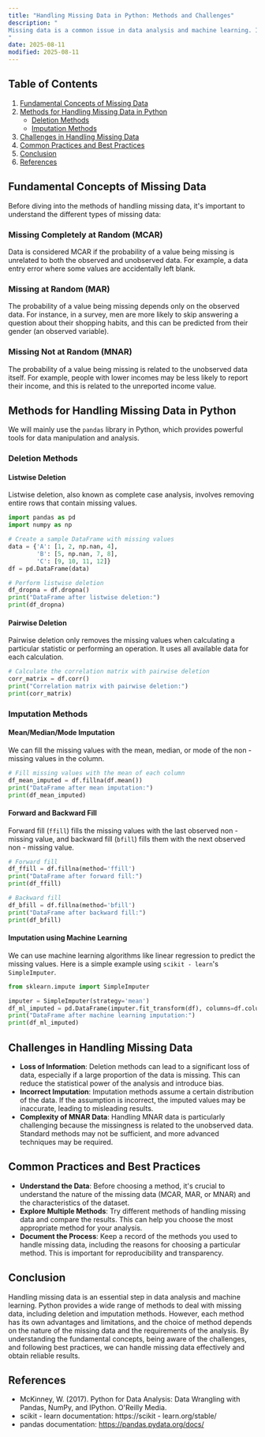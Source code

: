 ```yaml
---
title: "Handling Missing Data in Python: Methods and Challenges"
description: "
Missing data is a common issue in data analysis and machine learning. It can occur due to various reasons such as data entry errors, sensor malfunctions, or incomplete surveys. If not handled properly, missing data can lead to inaccurate analysis and unreliable models. Python provides a variety of libraries and methods to deal with missing data effectively. In this blog, we will explore the fundamental concepts, usage methods, common practices, and best practices for handling missing data in Python.
"
date: 2025-08-11
modified: 2025-08-11
---
```


## Table of Contents
1. [Fundamental Concepts of Missing Data](#fundamental-concepts-of-missing-data)
2. [Methods for Handling Missing Data in Python](#methods-for-handling-missing-data-in-python)
    - [Deletion Methods](#deletion-methods)
    - [Imputation Methods](#imputation-methods)
3. [Challenges in Handling Missing Data](#challenges-in-handling-missing-data)
4. [Common Practices and Best Practices](#common-practices-and-best-practices)
5. [Conclusion](#conclusion)
6. [References](#references)

## Fundamental Concepts of Missing Data
Before diving into the methods of handling missing data, it's important to understand the different types of missing data:

### Missing Completely at Random (MCAR)
Data is considered MCAR if the probability of a value being missing is unrelated to both the observed and unobserved data. For example, a data entry error where some values are accidentally left blank.

### Missing at Random (MAR)
The probability of a value being missing depends only on the observed data. For instance, in a survey, men are more likely to skip answering a question about their shopping habits, and this can be predicted from their gender (an observed variable).

### Missing Not at Random (MNAR)
The probability of a value being missing is related to the unobserved data itself. For example, people with lower incomes may be less likely to report their income, and this is related to the unreported income value.

## Methods for Handling Missing Data in Python
We will mainly use the `pandas` library in Python, which provides powerful tools for data manipulation and analysis.

### Deletion Methods
#### Listwise Deletion
Listwise deletion, also known as complete case analysis, involves removing entire rows that contain missing values.

```python
import pandas as pd
import numpy as np

# Create a sample DataFrame with missing values
data = {'A': [1, 2, np.nan, 4],
        'B': [5, np.nan, 7, 8],
        'C': [9, 10, 11, 12]}
df = pd.DataFrame(data)

# Perform listwise deletion
df_dropna = df.dropna()
print("DataFrame after listwise deletion:")
print(df_dropna)
```

#### Pairwise Deletion
Pairwise deletion only removes the missing values when calculating a particular statistic or performing an operation. It uses all available data for each calculation.

```python
# Calculate the correlation matrix with pairwise deletion
corr_matrix = df.corr()
print("Correlation matrix with pairwise deletion:")
print(corr_matrix)
```

### Imputation Methods
#### Mean/Median/Mode Imputation
We can fill the missing values with the mean, median, or mode of the non - missing values in the column.

```python
# Fill missing values with the mean of each column
df_mean_imputed = df.fillna(df.mean())
print("DataFrame after mean imputation:")
print(df_mean_imputed)
```

#### Forward and Backward Fill
Forward fill (`ffill`) fills the missing values with the last observed non - missing value, and backward fill (`bfill`) fills them with the next observed non - missing value.

```python
# Forward fill
df_ffill = df.fillna(method='ffill')
print("DataFrame after forward fill:")
print(df_ffill)

# Backward fill
df_bfill = df.fillna(method='bfill')
print("DataFrame after backward fill:")
print(df_bfill)
```

#### Imputation using Machine Learning
We can use machine learning algorithms like linear regression to predict the missing values. Here is a simple example using `scikit - learn`'s `SimpleImputer`.

```python
from sklearn.impute import SimpleImputer

imputer = SimpleImputer(strategy='mean')
df_ml_imputed = pd.DataFrame(imputer.fit_transform(df), columns=df.columns)
print("DataFrame after machine learning imputation:")
print(df_ml_imputed)
```

## Challenges in Handling Missing Data
- **Loss of Information**: Deletion methods can lead to a significant loss of data, especially if a large proportion of the data is missing. This can reduce the statistical power of the analysis and introduce bias.
- **Incorrect Imputation**: Imputation methods assume a certain distribution of the data. If the assumption is incorrect, the imputed values may be inaccurate, leading to misleading results.
- **Complexity of MNAR Data**: Handling MNAR data is particularly challenging because the missingness is related to the unobserved data. Standard methods may not be sufficient, and more advanced techniques may be required.

## Common Practices and Best Practices
- **Understand the Data**: Before choosing a method, it's crucial to understand the nature of the missing data (MCAR, MAR, or MNAR) and the characteristics of the dataset.
- **Explore Multiple Methods**: Try different methods of handling missing data and compare the results. This can help you choose the most appropriate method for your analysis.
- **Document the Process**: Keep a record of the methods you used to handle missing data, including the reasons for choosing a particular method. This is important for reproducibility and transparency.

## Conclusion
Handling missing data is an essential step in data analysis and machine learning. Python provides a wide range of methods to deal with missing data, including deletion and imputation methods. However, each method has its own advantages and limitations, and the choice of method depends on the nature of the missing data and the requirements of the analysis. By understanding the fundamental concepts, being aware of the challenges, and following best practices, we can handle missing data effectively and obtain reliable results.

## References
- McKinney, W. (2017). Python for Data Analysis: Data Wrangling with Pandas, NumPy, and IPython. O'Reilly Media.
- scikit - learn documentation: https://scikit - learn.org/stable/
- pandas documentation: https://pandas.pydata.org/docs/